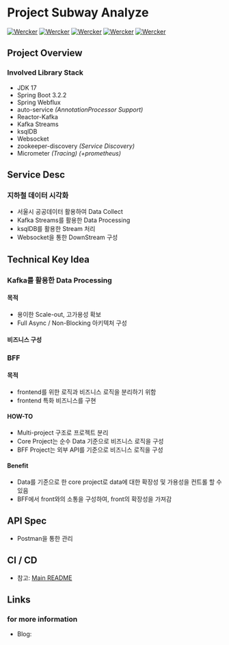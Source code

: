 # Project Subway Analyze

[![Wercker](https://img.shields.io/badge/spring--boot-3.2.2-%236DB33F.svg?style=flat-square&logo=springboot&color=%236DB33F)](https://spring.io/projects/spring-boot)
[![Wercker](https://img.shields.io/badge/Apache_Kafka-7.3.2-black.svg?style=flat&logo=apachekafka&logoColor=white)]()
[![Wercker](https://img.shields.io/badge/ksqlDB-7.3.2-black.svg?style=flat&logo=apachekafka&logoColor=white)]()
[![Wercker](https://img.shields.io/badge/docker-24.0.7-%231D63ED.svg?style=flat&logo=docker&logoColor=%23E5F2FC)]()
[![Wercker](https://img.shields.io/badge/Apache_zookeeper-7.3.2-black.svg?style=flat&logo=apache&logoColor=white)]()

## Project Overview


### Involved Library Stack

- JDK 17
- Spring Boot 3.2.2
- Spring Webflux
- auto-service *(AnnotationProcessor Support)*
- Reactor-Kafka
- Kafka Streams
- ksqlDB
- Websocket
- zookeeper-discovery *(Service Discovery)*
- Micrometer *(Tracing)* *(+prometheus)*


## Service Desc

### 지하철 데이터 시각화

- 서울시 공공데이터 활용하여 Data Collect
- Kafka Streams를 활용한 Data Processing
- ksqlDB를 활용한 Stream 처리
- Websocket을 통한 DownStream 구성


## Technical Key Idea

### Kafka를 활용한 Data Processing

#### 목적
- 용이한 Scale-out, 고가용성 확보
- Full Async / Non-Blocking 아키텍처 구성

#### 비즈니스 구성


### BFF

#### 목적
- frontend를 위한 로직과 비즈니스 로직을 분리하기 위함
- frontend 특화 비즈니스를 구현

#### HOW-TO
- Multi-project 구조로 프로젝트 분리
- Core Project는 순수 Data 기준으로 비즈니스 로직을 구성
- BFF Project는 외부 API를 기준으로 비즈니스 로직을 구성

#### Benefit
- Data를 기준으로 한 core project로 data에 대한 확장성 및 가용성을 컨트롤 할 수 있음
- BFF에서 front와의 소통을 구성하여, front의 확장성을 가져감

## API Spec

- Postman을 통한 관리

## CI / CD

- 참고: [Main README](https://github.com/p-bear/pbear-root/blob/master/README.md)


## Links
### for more information

- Blog: 